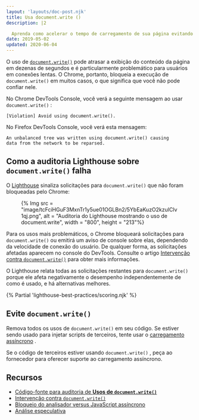 ```yaml
---
layout: 'layouts/doc-post.njk'
title: Usa document.write ()
description: |2

  Aprenda como acelerar o tempo de carregamento de sua página evitando document.write ().
date: 2019-05-02
updated: 2020-06-04
---
```


O uso de [`document.write()`](https://developer.mozilla.org/docs/Web/API/Document/write) pode atrasar a exibição do conteúdo da página em dezenas de segundos e é particularmente problemático para usuários em conexões lentas. O Chrome, portanto, bloqueia a execução de `document.write()` em muitos casos, o que significa que você não pode confiar nele.

No Chrome DevTools Console, você verá a seguinte mensagem ao usar `document.write()` :

```text
[Violation] Avoid using document.write().
```

No Firefox DevTools Console, você verá esta mensagem:

```text
An unbalanced tree was written using document.write() causing
data from the network to be reparsed.
```

## Como a auditoria Lighthouse sobre `document.write()` falha

O [Lighthouse](https://developers.google.com/web/tools/lighthouse/) sinaliza solicitações para `document.write()` que não foram bloqueadas pelo Chrome:

<figure>{% Img src = "image/tcFciHGuF3MxnTr1y5ue01OGLBn2/5YbEaKuzO2kzulClv1qj.png", alt = "Auditoria do Lighthouse mostrando o uso de document.write", width = "800", height = "213"%}</figure>

Para os usos mais problemáticos, o Chrome bloqueará solicitações para `document.write()` ou emitirá um aviso de console sobre elas, dependendo da velocidade de conexão do usuário. De qualquer forma, as solicitações afetadas aparecem no console do DevTools. Consulte o artigo <a href="https://developers.google.com/web/updates/2016/08/removing-document-write" data-md-type="link">Intervenção contra `document.write()`</a> para obter mais informações.

O Lighthouse relata todas as solicitações restantes para `document.write()` porque ele afeta negativamente o desempenho independentemente de como é usado, e há alternativas melhores.

{% Partial 'lighthouse-best-practices/scoring.njk' %}

## Evite `document.write()`

Remova todos os usos de `document.write()` em seu código. Se estiver sendo usado para injetar scripts de terceiros, tente usar o [carregamento assíncrono](https://developers.google.com/web/fundamentals/performance/critical-rendering-path/adding-interactivity-with-javascript#parser_blocking_versus_asynchronous_javascript) .

Se o código de terceiros estiver usando `document.write()` , peça ao fornecedor para oferecer suporte ao carregamento assíncrono.

## Recursos

- [Código-fonte para auditoria de **Usos de `document.write()`**](https://github.com/GoogleChrome/lighthouse/blob/master/lighthouse-core/audits/dobetterweb/no-document-write.js)
- [Intervenção contra `document.write()`](https://developers.google.com/web/updates/2016/08/removing-document-write)
- [Bloqueio do analisador versus JavaScript assíncrono](https://developers.google.com/web/fundamentals/performance/critical-rendering-path/adding-interactivity-with-javascript#parser_blocking_versus_asynchronous_javascript)
- [Análise especulativa](https://developer.mozilla.org/docs/Glossary/speculative_parsing)
